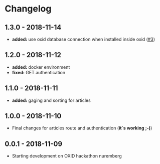 # Changelog

## 1.3.0 - 2018-11-14

* **added:** use oxid database connection when installed inside oxid \([\#3](https://github.com/OXIDprojects/oxid-rest-api/issues/3)\)

## 1.2.0 - 2018-11-12

* **added:** docker environment
* **fixed:** GET authentication

## 1.1.0 - 2018-11-11

* **added:** gaging and sorting for articles

## 1.0.0 - 2018-11-10

* Final changes for articles route and authentication \(**it´s working ;-\)**\)

## 0.0.1 - 2018-11-09

* Starting development on OXID hackathon nuremberg

